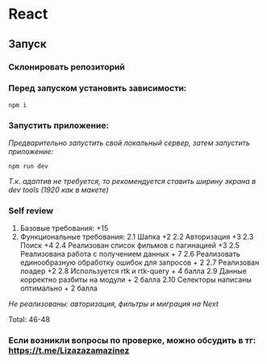 # React

## Запуск

### Склонировать репозиторий

### Перед запуском установить зависимости:

```
npm i

```

### Запустить приложение:

_Предварительно запустить свой локальный сервер, затем запустить приложение:_

```
npm run dev

```

_Т.к. адаптив не требуется, то рекомендуется ставить ширину экрана в dev tools (1920 как в макете)_

### Self review

1. Базовые требования: +15
2. Функциональные требования:
   2.1 Шапка +2
   2.2 Авторизация +3
   2.3 Поиск +4
   2.4 Реализован список фильмов с пагинацией +3
   2.5 Реализована работа с получением данных + 7
   2.6 Реализовать единообразную обработку ошибок для запросов + 2
   2.7 Реализован лоадер +2
   2.8 Используется rtk и rtk-query + 4 балла
   2.9 Данные корректно разбиты на модули + 2 балла
   2.10 Селекторы написаны оптимально + 2 балла

*Не реализованы: авторизация, фильтры и миграция на Next*

Total: 46-48

### Если возникли вопросы по проверке, можно обсудить в тг: https://t.me/Lizazazamazinez
   

